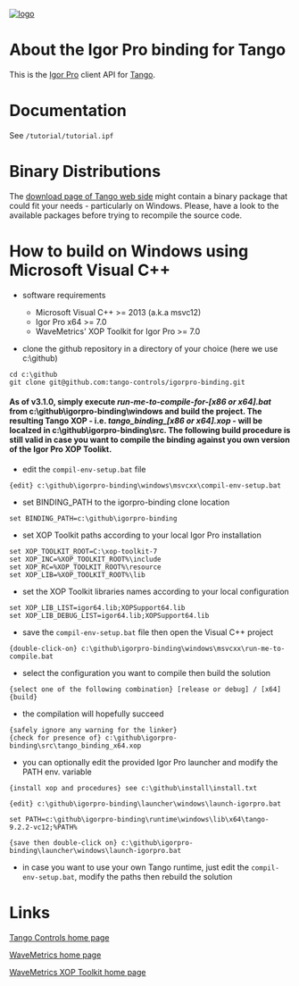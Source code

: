 [![logo](http://www.tango-controls.org/static/tango/img/logo_tangocontrols.png)](http://www.tango-controls.org)

# About the Igor Pro binding for Tango
This is the [Igor Pro](http://wavemetrics.com) client API for [Tango](http://tango-controls.org). 

# Documentation
See  `/tutorial/tutorial.ipf`

# Binary Distributions
The [download page of Tango web side](http://www.tango-controls.org/downloads/bindings) might contain a binary package that could fit your needs - particularly on Windows. Please, have a look to the available packages before trying to recompile the source code. 

# How to build on Windows using Microsoft Visual C++ 
- software requirements 
  * Microsoft Visual C++ >= 2013 (a.k.a msvc12) 
  * Igor Pro x64 >= 7.0
  * WaveMetrics' XOP Toolkit for Igor Pro >= 7.0
  


- clone the github repository in a directory of your choice (here we use c:\github)
```
cd c:\github 
git clone git@github.com:tango-controls/igorpro-binding.git
```

#### As of v3.1.0, simply execute *run-me-to-compile-for-[x86 or x64].bat* from c:\github\igorpro-binding\windows and build the project. The resulting Tango XOP - i.e. *tango_binding_[x86 or x64].xop* - will be localzed in c:\github\igorpro-binding\src. The following build procedure is still valid in case you want to compile the binding against you own version of the Igor Pro XOP Toolikt.

- edit the `compil-env-setup.bat` file
```
{edit} c:\github\igorpro-binding\windows\msvcxx\compil-env-setup.bat
```

- set BINDING_PATH to the igorpro-binding clone location  
```
set BINDING_PATH=c:\github\igorpro-binding 
```

- set XOP Toolkit paths according to your local Igor Pro installation
```
set XOP_TOOLKIT_ROOT=C:\xop-toolkit-7
set XOP_INC=%XOP_TOOLKIT_ROOT%\include
set XOP_RC=%XOP_TOOLKIT_ROOT%\resource
set XOP_LIB=%XOP_TOOLKIT_ROOT%\lib
```

- set the XOP Toolkit libraries names according to your local configuration
```
set XOP_LIB_LIST=igor64.lib;XOPSupport64.lib
set XOP_LIB_DEBUG_LIST=igor64.lib;XOPSupport64.lib
```

- save the `compil-env-setup.bat` file then open the Visual C++ project
```
{double-click-on} c:\github\igorpro-binding\windows\msvcxx\run-me-to-compile.bat
```

- select the configuration you want to compile then build the solution
```
{select one of the following combination} [release or debug] / [x64]
{build}
```

- the compilation will hopefully succeed
```
{safely ignore any warning for the linker}
{check for presence of} c:\github\igorpro-binding\src\tango_binding_x64.xop
```

- you can optionally edit the provided Igor Pro launcher and modify the PATH env. variable
```
{install xop and procedures} see c:\github\install\install.txt

{edit} c:\github\igorpro-binding\launcher\windows\launch-igorpro.bat

set PATH=c:\github\igorpro-binding\runtime\windows\lib\x64\tango-9.2.2-vc12;%PATH%

{save then double-click on} c:\github\igorpro-binding\launcher\windows\launch-igorpro.bat
```

- in case you want to use your own Tango runtime, just edit the `compil-env-setup.bat`, modify the paths then rebuild the solution


# Links

[Tango Controls home page](http://tango-controls.org)

[WaveMetrics home page](http://wavemetrics.com)

[WaveMetrics XOP Toolkit home page](http://wavemetrics.com/products/xoptoolkit/xoptoolkit.htm)
